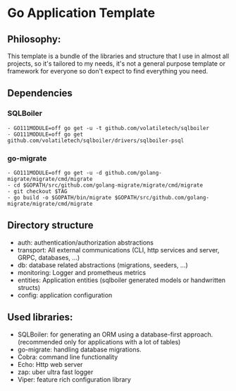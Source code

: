 # Go Application Template
## Philosophy:
This template is a bundle of the libraries and structure that I use in almost all projects, so it's tailored to my needs, 
it's not a general purpose template or framework for everyone so don't expect to find everything you need.

## Dependencies
### SQLBoiler
    - GO111MODULE=off go get -u -t github.com/volatiletech/sqlboiler
    - GO111MODULE=off go get github.com/volatiletech/sqlboiler/drivers/sqlboiler-psql
### go-migrate
    - GO111MODULE=off go get -u -d github.com/golang-migrate/migrate/cmd/migrate
    - cd $GOPATH/src/github.com/golang-migrate/migrate/cmd/migrate
    - git checkout $TAG
    - go build -o $GOPATH/bin/migrate $GOPATH/src/github.com/golang-migrate/migrate/cmd/migrate

## Directory structure
- auth: authentication/authorization abstractions
- transport: All external communications (CLI, http services and server, GRPC, databases, ...)
- db: database related abstractions (migrations, seeders, ...)
- monitoring: Logger and prometheus metrics
- entities: Application entities (sqlboiler generated models or handwritten structs)
- config: application configuration


## Used libraries:
- SQLBoiler: for generating an ORM using a database-first approach. (recommended only for applications with a lot of tables)
- go-migrate: handling database migrations.
- Cobra: command line functionality
- Echo: Http web server
- zap: uber ultra fast logger
- Viper: feature rich configuration library

